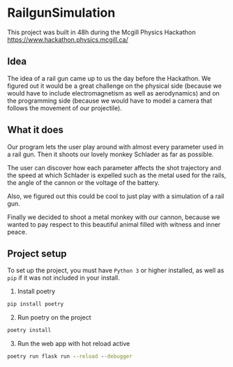 # RailgunSimulation
This project was built in 48h during the Mcgill Physics Hackathon https://www.hackathon.physics.mcgill.ca/

## Idea 
The idea of a rail gun came up to us the day before the Hackathon. We figured out it would be a great challenge on the physical side (because we would have to include electromagnetism as well as aerodynamics) and on the programming side (because we would have to model a camera that follows the movement of our projectile).

## What it does
Our program lets the user play around with almost every parameter used in a rail gun. Then it shoots our lovely monkey Schlader as far as possible.

The user can discover how each parameter affects the shot trajectory and the speed at which Schlader is expelled such as the metal used for the rails, the angle of the cannon or the voltage of the battery.

Also, we figured out this could be cool to just play with a simulation of a rail gun.

Finally we decided to shoot a metal monkey with our cannon, because we wanted to pay respect to this beautiful animal filled with witness and inner peace.

## Project setup
To set up the project, you must have `Python 3` or higher installed, as well as `pip` if it was not included in your install.

1. Install poetry
```cmd
pip install poetry
```
2. Run poetry on the project
```cmd
poetry install
```
3. Run the web app with hot reload active
```cmd
poetry run flask run --reload --debugger
```
